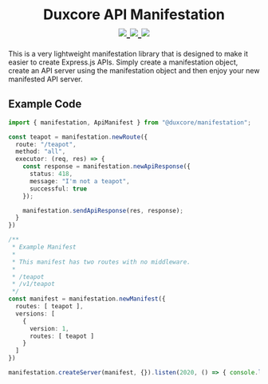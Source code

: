 <span align=center>
  <h1>
    Duxcore API Manifestation
    <br />
  <a href="https://discord.gg/dTGJ5Bchnq">
    <img src="https://img.shields.io/discord/844279877503025182?label=Discord&logo=discord&logoColor=white&style=for-the-badge" />
  </a>
  <a href="https://www.npmjs.com/package/@duxcore/manifestation">
    <img src="https://img.shields.io/npm/dw/@duxcore/manifestation?logo=npm&style=for-the-badge" />
    <img src="https://img.shields.io/npm/v/@duxcore/manifestation/latest?label=Latest%20Version&style=for-the-badge" />
  </a>
  </h1>
</span>

This is a very lightweight manifestation library that is designed to make it
easier to create Express.js APIs. Simply create a manifestation object, create
an API server using the manifestation object and then enjoy your new manifested
API server.

## Example Code
```ts
import { manifestation, ApiManifest } from "@duxcore/manifestation";

const teapot = manifestation.newRoute({
  route: "/teapot",
  method: "all",
  executor: (req, res) => {
    const response = manifestation.newApiResponse({
      status: 418,
      message: "I'm not a teapot",
      successful: true
    });

    manifestation.sendApiResponse(res, response);
  }
})

/**
 * Example Manifest
 * 
 * This manifest has two routes with no middleware.
 * 
 * /teapot
 * /v1/teapot
 */
const manifest = manifestation.newManifest({
  routes: [ teapot ],
  versions: [
    {
      version: 1,
      routes: [ teapot ]
    }
  ]
})

manifestation.createServer(manifest, {}).listen(2020, () => { console.log("started")});
```
